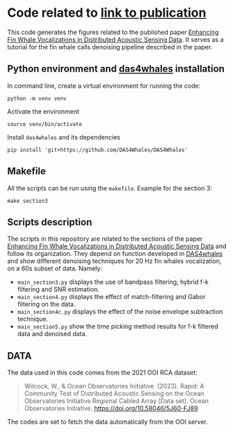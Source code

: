 # Code related to [link to publication]()

This code generates the figures related to the published paper [Enhancing Fin Whale Vocalizations in Distributed Acoustic Sensing Data](). It serves as a tutorial for the fin whale calls denoising pipeline described in the paper. 

## Python environment and [das4whales](https://das4whales.readthedocs.io/en/latest/src/install.html) installation
In command line, create a virtual environment for running the code:

```shell
python -m venv venv
```

Activate the environment 

```shell
source venv/bin/activate
```

Install `das4whales` and its dependencies

```shell
pip install 'git+https://github.com/DAS4Whales/DAS4Whales'
```

## Makefile 
All the scripts can be run using the `makefile`. Example for the section 3:

```shell
make section3
```

## Scripts description 
The scripts in this repository are related to the sections of the paper [Enhancing Fin Whale Vocalizations in Distributed Acoustic Sensing Data]() and follow its organization. They depend on function developed in [DAS4whales](https://github.com/DAS4Whales/DAS4Whales) and show different denoising techniques for 20 Hz fin whales vocalization, on a 60s subset of data. Namely:
- `main_section3.py` displays the use of bandpass filtering, hybrid f-k filtering and SNR estimation.
- `main_section4.py` displays the effect of match-filtering and Gabor filtering on the data.
- `main_section4c.py` displays the effect of the noise envelope subtraction technique.
- `main_section5.py` show the time picking method results for f-k filtered data and denoised data.

## DATA 

The data used in this code comes from the 2021 OOI RCA dataset:

>Wilcock, W., & Ocean Observatories Initiative. (2023). Rapid: A Community Test of Distributed Acoustic Sensing on the Ocean Observatories Initiative Regional Cabled Array [Data set]. Ocean Observatories Initiative. https://doi.org/10.58046/5J60-FJ89

The codes are set to fetch the data automatically from the OOI server. 